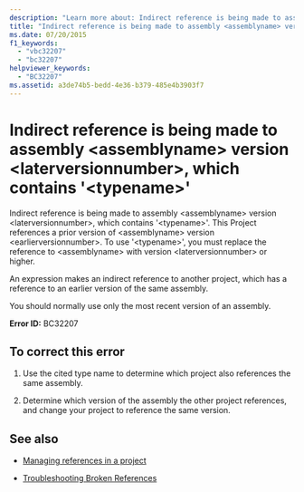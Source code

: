 ```yaml
---
description: "Learn more about: Indirect reference is being made to assembly <assemblyname> version <laterversionnumber>, which contains '<typename>'"
title: "Indirect reference is being made to assembly <assemblyname> version <laterversionnumber>, which contains '<typename>'"
ms.date: 07/20/2015
f1_keywords: 
  - "vbc32207"
  - "bc32207"
helpviewer_keywords: 
  - "BC32207"
ms.assetid: a3de74b5-bedd-4e36-b379-485e4b3903f7
---
```

# Indirect reference is being made to assembly \<assemblyname> version \<laterversionnumber>, which contains '\<typename>'

Indirect reference is being made to assembly \<assemblyname> version \<laterversionnumber>, which contains '\<typename>'. This Project references a prior version of \<assemblyname> version \<earlierversionnumber>. To use '\<typename>', you must replace the reference to \<assemblyname> with version \<laterversionnumber> or higher.  
  
 An expression makes an indirect reference to another project, which has a reference to an earlier version of the same assembly.  
  
 You should normally use only the most recent version of an assembly.  
  
 **Error ID:** BC32207  
  
## To correct this error  
  
1. Use the cited type name to determine which project also references the same assembly.  
  
2. Determine which version of the assembly the other project references, and change your project to reference the same version.  
  
## See also

- [Managing references in a project](/visualstudio/ide/managing-references-in-a-project)

- [Troubleshooting Broken References](/visualstudio/ide/troubleshooting-broken-references)
